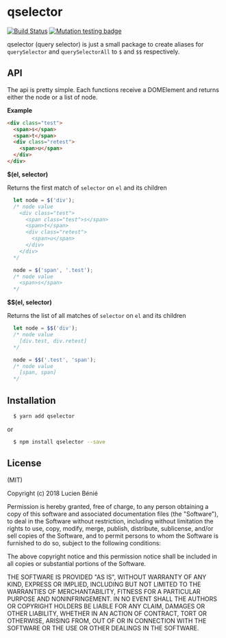 # qselector

[![Build Status](https://travis-ci.org/lbenie/qselector.svg?branch=master)](https://travis-ci.org/lbenie/qselector)
[![Mutation testing badge](https://badge.stryker-mutator.io/github.com/lbenie/qselector/master)](https://stryker-mutator.github.io)

qselector (query selector) is just a small package to create aliases for `querySelector` and `querySelectorAll` to `$` and `$$` respectively.

## API
The api is pretty simple. Each functions receive a DOMElement and returns either the node or a list of node.

**Example**
```html
<div class="test">
  <span>s</span>
  <span>t</span>
  <div class="retest">
    <span>u</span>
  </div>
</div>
```

**$(el, selector)**

Returns the first match of `selector` on `el` and its children 
```js
  let node = $('div');
  /* node value
    <div class="test">
      <span class="test">s</span>
      <span>t</span>
      <div class="retest">
        <span>u</span>
      </div>
    </div>
  */

  node = $('span', '.test');
  /* node value
    <span>s</span>
  */
```

**$$(el, selector)**

Returns the list of all matches of `selector` on `el` and its children
```js
  let node = $$('div');
  /* node value
    [div.test, div.retest]
  */

  node = $$('.test', 'span');
  /* node value
    [span, span]
  */
```

## Installation
```bash
  $ yarn add qselector
```

or

```bash
  $ npm install qselector --save
```

## License
(MIT)

Copyright (c) 2018 Lucien Bénié

Permission is hereby granted, free of charge, to any person obtaining a copy
of this software and associated documentation files (the "Software"), to deal
in the Software without restriction, including without limitation the rights
to use, copy, modify, merge, publish, distribute, sublicense, and/or sell
copies of the Software, and to permit persons to whom the Software is
furnished to do so, subject to the following conditions:

The above copyright notice and this permission notice shall be included in all
copies or substantial portions of the Software.

THE SOFTWARE IS PROVIDED "AS IS", WITHOUT WARRANTY OF ANY KIND, EXPRESS OR
IMPLIED, INCLUDING BUT NOT LIMITED TO THE WARRANTIES OF MERCHANTABILITY,
FITNESS FOR A PARTICULAR PURPOSE AND NONINFRINGEMENT. IN NO EVENT SHALL THE
AUTHORS OR COPYRIGHT HOLDERS BE LIABLE FOR ANY CLAIM, DAMAGES OR OTHER
LIABILITY, WHETHER IN AN ACTION OF CONTRACT, TORT OR OTHERWISE, ARISING FROM,
OUT OF OR IN CONNECTION WITH THE SOFTWARE OR THE USE OR OTHER DEALINGS IN THE
SOFTWARE.
